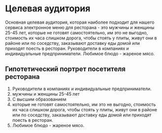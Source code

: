 # Целевая аудитория

Основная целевая аудитория, которая наиболее подходит для нашего сервиса электронное меню для ресторана - 
это мужчины и женщины 25-45 лет, которые не готовят самостоятельно, им это не выгодно, 
стоимость их часа слишком дорога, чтобы стоять у плиты, живут они в районе или по соседству, 
заказывают доставку еды домой или приходят поесть в ресторан. Руководители в компаниях и индивидуальные 
предприниматели. Любимое блюдо - жареное мясо.

## Гипотетический портрет посетителя ресторана

1. Руководители в компаниях и индивидуальные
   предприниматели.
2. мужчины и женщины 25-45 лет
3. С высшим образованием
4. которые не готовят самостоятельно, им это не выгодно,
   стоимость их часа слишком дорога, чтобы стоять у плиты, живут они в районе или по соседству,
   заказывают доставку еды домой или приходят поесть в ресторан.
5. Любимое блюдо - жареное мясо.



